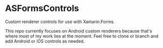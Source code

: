 # ASFormsControls
Custom renderer controls for use with Xamarin.Forms.

This repo currently focuses on Android custom renderers because that's where most of my work lies at the moment.
Feel free to clone or branch and add Android or iOS controls as needed.
